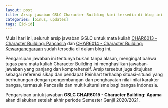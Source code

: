 ```yaml
---
layout: post
title: Arsip jawaban GSLC Character Building kini tersedia di blog ini!
categories: [binus, updates]
tags: [id-id]
---
```

Mulai hari ini, seluruh arsip jawaban GSLC untuk mata kuliah [CHAR6013 - Character Building: Pancasila](/posts/tag/char6013) dan [CHAR6014 - Character Building: Kewarganegaraan](/posts/tag/char6014) sudah tersedia di dalam blog ini.

Pengarsipan jawaban ini tentunya bukan tanpa alasan, mengingat bahwa tugas para mata kuliah Character Building ini menghasilkan jawaban-jawaban yang panjang dan komprehensif. Arsip tersebut juga ditujukan sebagai referensi sikap dan pendapat Reinhart terhadap situasi-situasi yang berhubungan dengan pengembangan dan penghayatan nilai-nilai karakter bangsa, termasuk Pancasila dan multikulturalisme bagi bangsa Indonesia.

Pengarsipan untuk jawaban **GSLC CHAR6015 - Character Building: Agama** akan dilakukan setelah akhir periode Semester Ganjil 2020/2021.